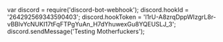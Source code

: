 var discord = require('discord-bot-webhook');
discord.hookId = '264292569343590403';
discord.hookToken = 'l1rU-A8zrqDppWIzgrL8r-vBBlvYcNUKI17tFqFTPgYuAn_H7dYhuwexGu8YQEUSLJ_3';
discord.sendMessage('Testing Motherfuckers');

